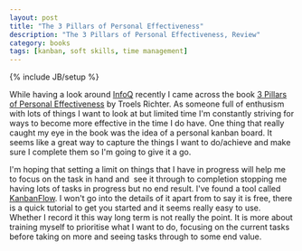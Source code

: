 ```yaml
---
layout: post
title: "The 3 Pillars of Personal Effectiveness"
description: "The 3 Pillars of Personal Effectiveness, Review"
category: books
tags: [kanban, soft skills, time management]
---
```

{% include JB/setup %}

While having a look around <a href="http://www.infoq.com/">InfoQ</a> recently I came across the book <a href="http://www.infoq.com/minibooks/three-pillars">3 Pillars of Personal Effectiveness</a> by Troels Richter. As someone full of enthusism with lots of things I want to look at but limited time I'm constantly striving for ways to become more effective in the time I do have. One thing that really caught my eye in the book was the idea of a personal kanban board. It seems like a great way to capture the things I want to do/achieve and make sure I complete them so I'm going to give it a go.

I'm hoping that setting a limit on things that I have in progress will help me to focus on the task in hand and&nbsp; see it through to completion stopping me having lots of tasks in progress but no end result. I've found a tool called <a href="https://kanbanflow.com/">KanbanFlow</a>. I won't go into the details of it apart from to say it is free, there is a quick tutorial to get you started and it seems really easy to use. Whether I record it this way long term is not really the point. It is more about training myself to prioritise what I want to do, focusing on the current tasks before taking on more and seeing tasks through to some end value.